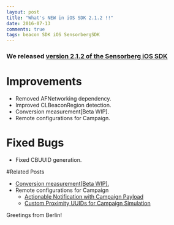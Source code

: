 ```yaml
---
layout: post
title: "What's NEW in iOS SDK 2.1.2 !!"
date: 2016-07-13
comments: true
tags: beacon SDK iOS SensorbergSDK
---
```

  
### We released [version 2.1.2 of the Sensorberg iOS SDK](https://github.com/sensorberg-dev/ios-sdk)  

# Improvements  

- Removed AFNetworking dependency.  
- Improved CLBeaconRegion detection.  
- Conversion measurement[Beta WIP].  
- Remote configurations for Campaign.  

# Fixed Bugs  

- Fixed CBUUID generation.  

#Related Posts  

- [Conversion measurement[Beta WIP].](http://sensorberg-dev.github.io/2016/06/New-conversion-feature-in-iOS-SDK/)  
- Remote configurations for Campaign  
	- [Actionable Notification with Campaign Payload](http://sensorberg-dev.github.io/2016/06/iOS-Actionable-Notification-with-Payload/)  
	- [Custom Proximity UUIDs for Campaign Simulation](http://sensorberg-dev.github.io/2016/06/Custom-Resolver-URL-API-Key-and-Proximity-UUIDs/)  

Greetings from Berlin!
